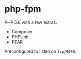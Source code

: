 php-fpm
=======

PHP 5.6 with a few extras:

* Composer
* PHPUnit
* PEAR

Preconfigured to listen on ```tcp/9000```.

